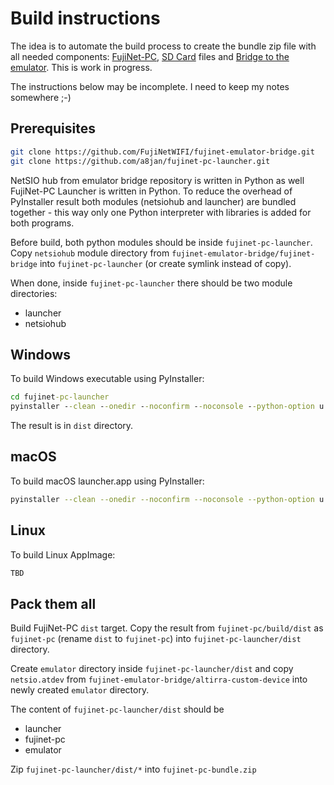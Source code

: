 # Build instructions

The idea is to automate the build process to create the bundle zip file with all needed components: [FujiNet-PC](https://github.com/FujiNetWIFI/fujinet-firmware), [SD Card](https://github.com/FujiNetWIFI/fujinet-sd-card) files and [Bridge to the emulator](https://github.com/FujiNetWIFI/fujinet-emulator-bridge). This is work in progress.

The instructions below may be incomplete. I need to keep my notes somewhere ;-)

## Prerequisites

```sh
git clone https://github.com/FujiNetWIFI/fujinet-emulator-bridge.git
git clone https://github.com/a8jan/fujinet-pc-launcher.git
```

NetSIO hub from emulator bridge repository is written in Python as well FujiNet-PC Launcher is written in Python. To reduce the overhead of PyInstaller result both modules (netsiohub and launcher) are bundled together - this way only one Python interpreter with libraries is added for both programs.

Before build, both python modules should be inside `fujinet-pc-launcher`. Copy `netsiohub` module directory from `fujinet-emulator-bridge/fujinet-bridge` into `fujinet-pc-launcher` (or create symlink instead of copy).

When done, inside `fujinet-pc-launcher` there should be two module directories:
- launcher
- netsiohub


## Windows

To build Windows executable using PyInstaller:

```cmd
cd fujinet-pc-launcher
pyinstaller --clean --onedir --noconfirm --noconsole --python-option u  --name launcher --icon launcher\images\launcher-bg.ico --add-data launcher\images;images  launcher\__main__.py
```

The result is in `dist` directory.

## macOS

To build macOS launcher.app using PyInstaller:

```sh
pyinstaller --clean --onedir --noconfirm --noconsole --python-option u --name launcher --icon launcher/images/launcher-bg.ico --add-data launcher/images:images  launcher/__main__.py
```

## Linux

To build Linux AppImage:

```sh
TBD
```

## Pack them all

Build FujiNet-PC `dist` target. Copy the result from `fujinet-pc/build/dist` as `fujinet-pc` (rename `dist` to `fujinet-pc`) into `fujinet-pc-launcher/dist` directory.

Create `emulator` directory inside `fujinet-pc-launcher/dist` and copy `netsio.atdev` from `fujinet-emulator-bridge/altirra-custom-device` into newly created `emulator` directory.

The content of `fujinet-pc-launcher/dist` should be
- launcher
- fujinet-pc
- emulator

Zip `fujinet-pc-launcher/dist/*` into `fujinet-pc-bundle.zip`
